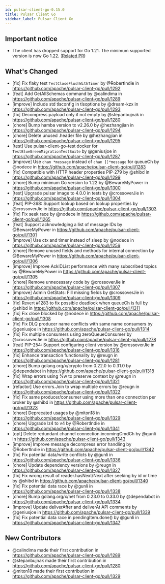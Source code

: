 ```yaml
---
id: pulsar-client-go-0.15.0
title: Pulsar Client Go
sidebar_label: Pulsar Client Go
---
```


## Important notice

- The client has dropped support for Go 1.21. The minimum supported version is now Go
  1.22. ([Related PR](https://github.com/apache/pulsar-client-go/pull/1300))

## What's Changed
* [fix] Fix flaky test `TestCloseFlushWithTimer` by @RobertIndie in https://github.com/apache/pulsar-client-go/pull/1292
* [feat] Add GetAllSchemas command by @calindima in https://github.com/apache/pulsar-client-go/pull/1289
* [improve] Include std tlsconfig in tlsoptions by @dream-kzx in https://github.com/apache/pulsar-client-go/pull/1293
* [fix] Decompress payload only if not empty by @stepanbujnak in https://github.com/apache/pulsar-client-go/pull/1280
* [chore] Bump hamba version to v2.26.0 by @hezhangjian in https://github.com/apache/pulsar-client-go/pull/1294
* [chore] Delete unused .header file by @hezhangjian in https://github.com/apache/pulsar-client-go/pull/1295
* [test] Use pulsar-client-go-test docker for `TestBlueGreenMigrationTestSuite` by @geniusjoe in https://github.com/apache/pulsar-client-go/pull/1287
* [improve] Use `chan *message` instead of `chan []*message` for queueCh by @nodece in https://github.com/apache/pulsar-client-go/pull/1283
* [fix] Compatible with HTTP header properties PIP-279 by @shibd in https://github.com/apache/pulsar-client-go/pull/1299
* [chore] Bump minimum Go version to 1.22 by @BewareMyPower in https://github.com/apache/pulsar-client-go/pull/1300
* [test] Upgrade pulsar image to 4.0.0 in tests by @crossoverJie in https://github.com/apache/pulsar-client-go/pull/1304
* [feat] PIP-368: Support lookup based on lookup properties by @crossoverJie in https://github.com/apache/pulsar-client-go/pull/1303
* [fix] Fix seek race by @nodece in https://github.com/apache/pulsar-client-go/pull/1265
* [feat] Support acknowledging a list of message IDs by @BewareMyPower in https://github.com/apache/pulsar-client-go/pull/1301
* [improve] Use ctx and timer instead of sleep by @nodece in https://github.com/apache/pulsar-client-go/pull/1256
* [chore] Remove unused fields and methods for internal connection by @BewareMyPower in https://github.com/apache/pulsar-client-go/pull/1306
* [improve] Improve AckIDList performance with many subscribed topics by @BewareMyPower in https://github.com/apache/pulsar-client-go/pull/1305
* [chore] Remove unnecessary code by @crossoverJie in https://github.com/apache/pulsar-client-go/pull/1307
* [improve] Admin GetStats: Fill missing fields by @crossoverJie in https://github.com/apache/pulsar-client-go/pull/1309
* [fix] Revert #1283 to fix possible deadlock when queueCh is full by @shibd in https://github.com/apache/pulsar-client-go/pull/1311
* [fix] Fix close blocked by @nodece in https://github.com/apache/pulsar-client-go/pull/1308
* [fix] Fix DLQ producer name conflicts with same name consumers by @geniusjoe in https://github.com/apache/pulsar-client-go/pull/1314
* [fix] Fix multiple consumers using zeroQueueConsumer by @crossoverJie in https://github.com/apache/pulsar-client-go/pull/1278
* [feat] PIP-254: Support configuring client version by @crossoverJie in https://github.com/apache/pulsar-client-go/pull/1316
* [fix] Enhance transaction functionality by @reugn in https://github.com/apache/pulsar-client-go/pull/1281
* [chore] Bump golang.org/x/crypto from 0.22.0 to 0.31.0 by @dependabot in https://github.com/apache/pulsar-client-go/pull/1318
* [fix] Wrap errors using %w to preserve context by @reugn in https://github.com/apache/pulsar-client-go/pull/1321
* [refactor] Use errors.Join to wrap multiple errors by @reugn in https://github.com/apache/pulsar-client-go/pull/1322
* [fix] Fix same producer/consumer using more than one connection per broker by @shibd in https://github.com/apache/pulsar-client-go/pull/1323
* [chore] Deprecated usages by @miton18 in https://github.com/apache/pulsar-client-go/pull/1329
* [chore] Upgrade lz4 to v4 by @RobertIndie in https://github.com/apache/pulsar-client-go/pull/1341
* [opt] Delete redundant channel connection.incomingCmdCh by @gunli in https://github.com/apache/pulsar-client-go/pull/1343
* [improve] Improve message decompress error handling by @RobertIndie in https://github.com/apache/pulsar-client-go/pull/1342
* [fix] Fix potential data/write conflicts by @gunli in https://github.com/apache/pulsar-client-go/pull/1336
* [chore] Update dependency versions by @reugn in https://github.com/apache/pulsar-client-go/pull/1327
* [fix] Fix wrong result of reader.hasNext/Next after seeking by id or time by @shibd in https://github.com/apache/pulsar-client-go/pull/1340
* [fix] Fix potential data race by @gunli in https://github.com/apache/pulsar-client-go/pull/1338
* [chore] Bump golang.org/x/net from 0.23.0 to 0.33.0 by @dependabot in https://github.com/apache/pulsar-client-go/pull/1334
* [improve] Update deliverAfter and deliverAt API comments by @geniusjoe in https://github.com/apache/pulsar-client-go/pull/1339
* [fix] Fix potential data race in pendingItem.done() by @gunli in https://github.com/apache/pulsar-client-go/pull/1347

## New Contributors
* @calindima made their first contribution in https://github.com/apache/pulsar-client-go/pull/1289
* @stepanbujnak made their first contribution in https://github.com/apache/pulsar-client-go/pull/1280
* @miton18 made their first contribution in https://github.com/apache/pulsar-client-go/pull/1329